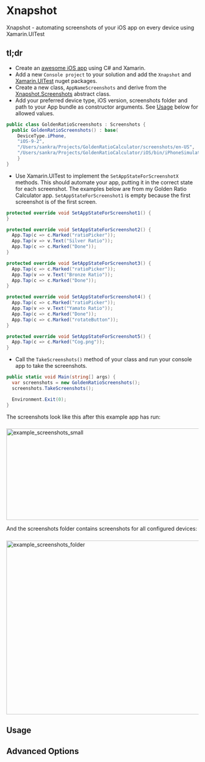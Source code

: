 # Xnapshot
Xnapshot - automating screenshots of your iOS app on every device using Xamarin.UITest

## tl;dr

- Create an [awesome iOS app](https://itunes.apple.com/no/app/id953899091?at=11l5UV&ct=website) using C# and Xamarin. 
- Add a new `Console project` to your solution and add the `Xnapshot` and [Xamarin.UITest](https://www.nuget.org/packages/Xamarin.UITest/) nuget packages. 
- Create a new class, `AppNameScreenshots` and derive from the [Xnapshot.Screenshots](https://github.com/Sankra/Xnapshot/blob/master/Xnapshot/Screenshots.cs) abstract class.
- Add your preferred device type, iOS version, screenshots folder and path to your App bundle as constructor arguments. See [Usage](https://github.com/Sankra/Xnapshot#usage) below for allowed values.

```cs
public class GoldenRatioScreenshots : Screenshots {
  public GoldenRatioScreenshots() : base(
    DeviceType.iPhone,
    "iOS-9-2", 
    "/Users/sankra/Projects/GoldenRatioCalculator/screenshots/en-US", 
    "/Users/sankra/Projects/GoldenRatioCalculator/iOS/bin/iPhoneSimulator/Debug/GoldenRatioCalculatoriOS.app") {
	}
}
```

- Use Xamarin.UITest to implement the `SetAppStateForScreenshotX` methods. This should automate your app, putting it in the correct state for each screenshot. The examples below are from my Golden Ratio Calculator app. `SetAppStateForScreenshot1` is empty because the first screenshot is of the first screen.

```cs
protected override void SetAppStateForScreenshot1() {
}

protected override void SetAppStateForScreenshot2() {
  App.Tap(c => c.Marked("ratioPicker"));
  App.Tap(v => v.Text("Silver Ratio"));
  App.Tap(c => c.Marked("Done"));
}

protected override void SetAppStateForScreenshot3() {
  App.Tap(c => c.Marked("ratioPicker"));
  App.Tap(v => v.Text("Bronze Ratio"));
  App.Tap(c => c.Marked("Done"));
}

protected override void SetAppStateForScreenshot4() {
  App.Tap(c => c.Marked("ratioPicker"));
  App.Tap(v => v.Text("Yamato Ratio"));
  App.Tap(c => c.Marked("Done"));
  App.Tap(c => c.Marked("rotateButton"));
}

protected override void SetAppStateForScreenshot5() {
  App.Tap(c => c.Marked("Cog.png"));
}
```

- Call the `TakeScreenshots()` method of your class and run your console app to take the screenshots.

```cs
public static void Main(string[] args) {
  var screenshots = new GoldenRatioScreenshots();
  screenshots.TakeScreenshots();

  Environment.Exit(0);
}
```

The screenshots look like this after this example app has run:

<h3></h3>
<img src="http://hjerpbakk.com/s/example_screenshots_small.png" alt="example_screenshots_small" width="651.0" height="239.5">

And the screenshots folder contains screenshots for all configured devices:

<h3></h3>
<img src="http://hjerpbakk.com/s/example_screenshots_folder.png" alt="example_screenshots_folder" width="676.0" height="456.0">

## Usage

## Advanced Options